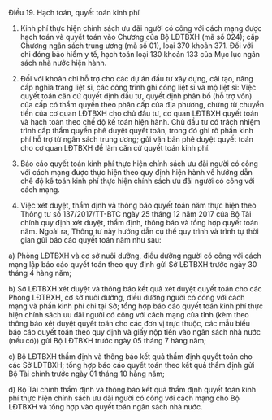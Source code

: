 Điều 19. Hạch toán, quyết toán kinh phí

1. Kinh phí thực hiện chính sách ưu đãi người có công với cách mạng được hạch toán và quyết toán vào Chương của Bộ LĐTBXH (mã số 024); cấp Chương ngân sách trung ương (mã số 01), loại 370 khoản 371. Đối với chi đóng bảo hiểm y tế, hạch toán loại 130 khoản 133 của Mục lục ngân sách nhà nước hiện hành.

2. Đối với khoản chi hỗ trợ cho các dự án đầu tư xây dựng, cải tạo, nâng cấp nghĩa trang liệt sĩ, các công trình ghi công liệt sĩ và mộ liệt sĩ: Việc quyết toán căn cứ quyết định đầu tư, quyết định phân bổ (hỗ trợ vốn) của cấp có thẩm quyền theo phân cấp của địa phương, chứng từ chuyển tiền của cơ quan LĐTBXH cho chủ đầu tư, cơ quan LĐTBXH quyết toán và hạch toán theo chế độ kế toán hiện hành. Chủ đầu tư có trách nhiệm trình cấp thẩm quyền phê duyệt quyết toán, trong đó ghi rõ phần kinh phí hỗ trợ từ ngân sách trung ương; gửi văn bản phê duyệt quyết toán cho cơ quan LĐTBXH để làm căn cứ quyết toán kinh phí.

3. Báo cáo quyết toán kinh phí thực hiện chính sách ưu đãi người có công với cách mạng được thực hiện theo quy định hiện hành về hướng dẫn chế độ kế toán kinh phí thực hiện chính sách ưu đãi người có công với cách mạng.

4. Việc xét duyệt, thẩm định và thông báo quyết toán năm thực hiện theo Thông tư số 137/2017/TT-BTC ngày 25 tháng 12 năm 2017 của Bộ Tài chính quy định xét duyệt, thẩm định, thông báo và tổng hợp quyết toán năm. Ngoài ra, Thông tư này hướng dẫn cụ thể quy trình và trình tự thời gian gửi báo cáo quyết toán năm như sau:

a) Phòng LĐTBXH và cơ sở nuôi dưỡng, điều dưỡng người có công với cách mạng lập báo cáo quyết toán theo quy định gửi Sở LĐTBXH trước ngày 30 tháng 4 hàng năm;

b) Sở LĐTBXH xét duyệt và thông báo kết quả xét duyệt quyết toán cho các Phòng LĐTBXH, cơ sở nuôi dưỡng, điều dưỡng người có công với cách mạng và phần kinh phí chi tại Sở; tổng hợp báo cáo quyết toán kinh phí thực hiện chính sách ưu đãi người có công với cách mạng của tỉnh (kèm theo thông báo xét duyệt quyết toán cho các đơn vị trực thuộc, các mẫu biểu báo cáo quyết toán theo quy định và giấy nộp tiền vào ngân sách nhà nước (nếu có)) gửi Bộ LĐTBXH trước ngày 05 tháng 7 hàng năm;

c) Bộ LĐTBXH thẩm định và thông báo kết quả thẩm định quyết toán cho các Sở LĐTBXH; tổng hợp báo cáo quyết toán theo kết quả thẩm định gửi Bộ Tài chính trước ngày 01 tháng 10 hằng năm;

d) Bộ Tài chính thẩm định và thông báo kết quả thẩm định quyết toán kinh phí thực hiện chính sách ưu đãi người có công với cách mạng cho Bộ LĐTBXH và tổng hợp vào quyết toán ngân sách nhà nước.